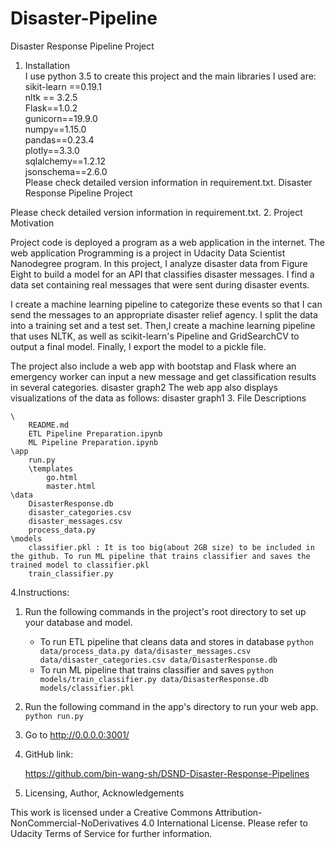 # Disaster-Pipeline
Disaster Response Pipeline Project 

1. Installation  
I use python 3.5 to create this project and the main libraries I used are:      
sikit-learn ==0.19.1     
nltk == 3.2.5     
Flask==1.0.2     
gunicorn==19.9.0     
numpy==1.15.0     
pandas==0.23.4     
plotly==3.3.0     
sqlalchemy==1.2.12     
jsonschema==2.6.0  
Please check detailed version information in requirement.txt. 
Disaster Response Pipeline Project

Please check detailed version information in requirement.txt.
2. Project Motivation

Project code is deployed a program as a web application in the internet. The web application Programming is a project in Udacity Data Scientist Nanodegree program. In this project, I analyze disaster data from Figure Eight to build a model for an API that classifies disaster messages. I find a data set containing real messages that were sent during disaster events.

I create a machine learning pipeline to categorize these events so that I can send the messages to an appropriate disaster relief agency. I split the data into a training set and a test set. Then,I create a machine learning pipeline that uses NLTK, as well as scikit-learn's Pipeline and GridSearchCV to output a final model. Finally, I export the model to a pickle file.

The project also include a web app with bootstap and Flask where an emergency worker can input a new message and get classification results in several categories. disaster graph2 The web app also displays visualizations of the data as follows: disaster graph1
3. File Descriptions

    \
        README.md
        ETL Pipeline Preparation.ipynb
        ML Pipeline Preparation.ipynb
    \app
        run.py
        \templates
            go.html
            master.html
    \data
        DisasterResponse.db
        disaster_categories.csv
        disaster_messages.csv
        process_data.py
    \models
        classifier.pkl : It is too big(about 2GB size) to be included in the github. To run ML pipeline that trains classifier and saves the trained model to classifier.pkl
        train_classifier.py

4.Instructions:

 1. Run the following commands in the project's root directory to set up your database and model.

     - To run ETL pipeline that cleans data and stores in database
         `python data/process_data.py data/disaster_messages.csv data/disaster_categories.csv data/DisasterResponse.db`
     - To run ML pipeline that trains classifier and saves
         `python models/train_classifier.py data/DisasterResponse.db models/classifier.pkl`

 2. Run the following command in the app's directory to run your web app.
     `python run.py`

 3. Go to http://0.0.0.0:3001/

5. GitHub link:

    https://github.com/bin-wang-sh/DSND-Disaster-Response-Pipelines

6. Licensing, Author, Acknowledgements

This work is licensed under a Creative Commons Attribution-NonCommercial-NoDerivatives 4.0 International License. Please refer to Udacity Terms of Service for further information.
